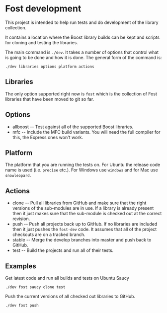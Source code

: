 # Fost development #

This project is intended to help run tests and do development of the library collection.

It contains a location where the Boost library builds can be kept and scripts for cloning and testing the libraries.

The main command is `./dev`. It takes a number of options that control what is going to be done and how it is done. The general form of the command is:

    ./dev libraries options platform actions

## Libraries ##

The only option supported right now is `fost` which is the collection of Fost libraries that have been moved to git so far.

## Options ##

* allboost -- Test against all of the supported Boost libraries.
* mfc -- Include the MFC build variants. You will need the full compiler for this, the Express ones won't work.

## Platform ##

The platform that you are running the tests on. For Ubuntu the release code name is used (i.e. `precise` etc.). For Windows use `windows` and for Mac use `snowleopard`.

## Actions ##

* clone -- Pull all libraries from GitHub and make sure that the right versions of the sub-modules are in use. If a library is already present then it just makes sure that the sub-module is checked out at the correct revision.
* push -- Push all projects back up to GitHub. If no libraries are included then it just pushes the `fost-dev` code. It assumes that all of the project checkouts are on a tracked branch.
* stable -- Merge the develop branches into master and push back to GitHub.
* test -- Build the projects and run all of their tests.

## Examples ##

Get latest code and run all builds and tests on Ubuntu Saucy

    ./dev fost saucy clone test

Push the current versions of all checked out libraries to GitHub.

    ./dev fost push

